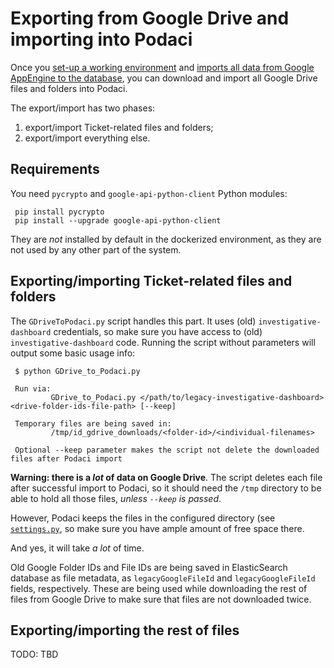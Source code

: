 # Exporting from Google Drive and importing into Podaci

Once you [set-up a working environment](../../README.md) and [imports all data from Google AppEngine to the database](../README.md), you can download and import all Google Drive files and folders into Podaci.

The export/import has two phases:
 1. export/import Ticket-related files and folders;
 2. export/import everything else.

## Requirements

You need `pycrypto` and `google-api-python-client` Python modules:
```
 pip install pycrypto
 pip install --upgrade google-api-python-client
```

They are *not* installed by default in the dockerized environment, as they are not used by any other part of the system.

## Exporting/importing Ticket-related files and folders

The `GDriveToPodaci.py` script handles this part. It uses (old) `investigative-dashboard` credentials, so make sure you have access to (old) `investigative-dashboard` code. Running the script without parameters will output some basic usage info:
```
 $ python GDrive_to_Podaci.py
 
 Run via:
         GDrive_to_Podaci.py </path/to/legacy-investigative-dashboard> <drive-folder-ids-file-path> [--keep]
 
 Temporary files are being saved in:
         /tmp/id_gdrive_downloads/<folder-id>/<individual-filenames>
 
 Optional --keep parameter makes the script not delete the downloaded files after Podaci import
```

**Warning: there is a *lot* of data on Google Drive**. The script deletes each file after successful import to Podaci, so it should need the `/tmp` directory to be able to hold all those files, *unless `--keep` is passed*.

However, Podaci keeps the files in the configured directory (see [`settings.py`](../../settings/settings.py), so make sure you have ample amount of free space there.

And yes, it will take *a lot* of time.

Old Google Folder IDs and File IDs are being saved in ElasticSearch database as file metadata, as `legacyGoogleFileId` and `legacyGoogleFileId` fields, respectively. These are being used while downloading the rest of files from Google Drive to make sure that files are not downloaded twice.

## Exporting/importing the rest of files

TODO: TBD
